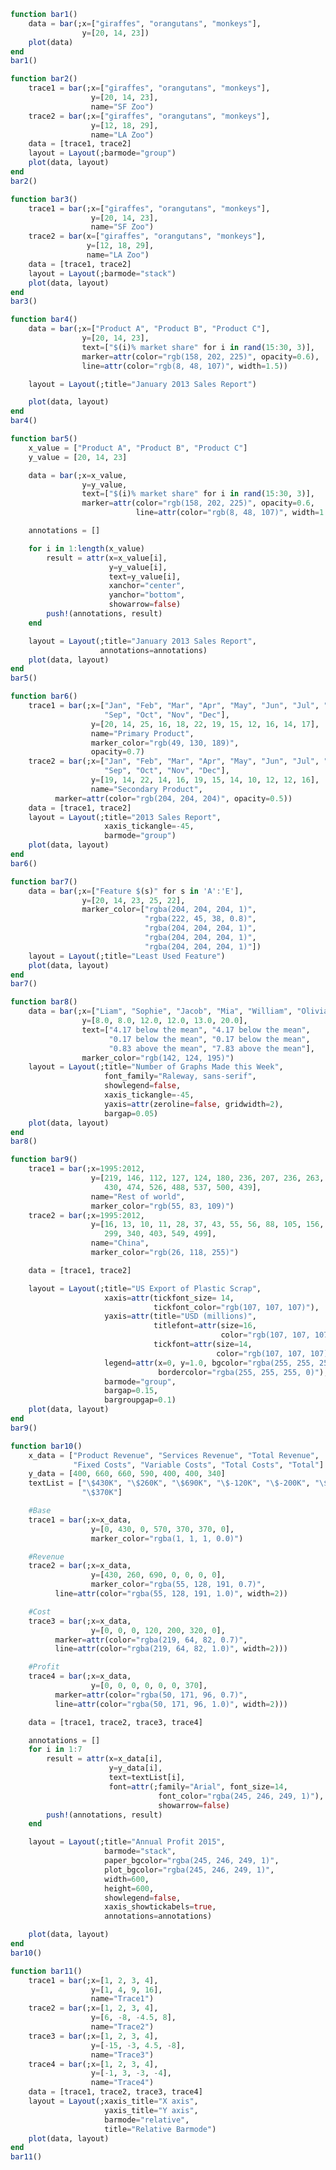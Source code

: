 ```julia
function bar1()
    data = bar(;x=["giraffes", "orangutans", "monkeys"],
               	y=[20, 14, 23])
    plot(data)
end
bar1()
```


<div id="52f1941f-764b-4ad9-8013-52249a7be8c7" class="plotly-graph-div"></div>

<script>
    window.PLOTLYENV=window.PLOTLYENV || {};
    window.PLOTLYENV.BASE_URL="https://plot.ly";
    Plotly.newPlot('52f1941f-764b-4ad9-8013-52249a7be8c7', [{"y":[20,14,23],"type":"bar","x":["giraffes","orangutans","monkeys"]}],
               {"margin":{"r":0,"l":0,"b":0,"t":0}}, {showLink: false});

 </script>



```julia
function bar2()
    trace1 = bar(;x=["giraffes", "orangutans", "monkeys"],
                  y=[20, 14, 23],
                  name="SF Zoo")
    trace2 = bar(;x=["giraffes", "orangutans", "monkeys"],
                  y=[12, 18, 29],
                  name="LA Zoo")
    data = [trace1, trace2]
    layout = Layout(;barmode="group")
    plot(data, layout)
end
bar2()
```


<div id="b9fb9e70-7cce-4a7f-95c1-d39312365131" class="plotly-graph-div"></div>

<script>
    window.PLOTLYENV=window.PLOTLYENV || {};
    window.PLOTLYENV.BASE_URL="https://plot.ly";
    Plotly.newPlot('b9fb9e70-7cce-4a7f-95c1-d39312365131', [{"y":[20,14,23],"name":"SF Zoo","type":"bar","x":["giraffes","orangutans","monkeys"]},{"y":[12,18,29],"name":"LA Zoo","type":"bar","x":["giraffes","orangutans","monkeys"]}],
               {"barmode":"group","margin":{"r":0,"l":0,"b":0,"t":0}}, {showLink: false});

 </script>



```julia
function bar3()
    trace1 = bar(;x=["giraffes", "orangutans", "monkeys"],
                  y=[20, 14, 23],
                  name="SF Zoo")
    trace2 = bar(x=["giraffes", "orangutans", "monkeys"],
                 y=[12, 18, 29],
                 name="LA Zoo")
    data = [trace1, trace2]
    layout = Layout(;barmode="stack")
    plot(data, layout)
end
bar3()
```


<div id="7e23a4c5-08ff-482f-a9d5-2117fbaf15ad" class="plotly-graph-div"></div>

<script>
    window.PLOTLYENV=window.PLOTLYENV || {};
    window.PLOTLYENV.BASE_URL="https://plot.ly";
    Plotly.newPlot('7e23a4c5-08ff-482f-a9d5-2117fbaf15ad', [{"y":[20,14,23],"name":"SF Zoo","type":"bar","x":["giraffes","orangutans","monkeys"]},{"y":[12,18,29],"name":"LA Zoo","type":"bar","x":["giraffes","orangutans","monkeys"]}],
               {"barmode":"stack","margin":{"r":0,"l":0,"b":0,"t":0}}, {showLink: false});

 </script>



```julia
function bar4()
    data = bar(;x=["Product A", "Product B", "Product C"],
                y=[20, 14, 23],
                text=["$(i)% market share" for i in rand(15:30, 3)],
                marker=attr(color="rgb(158, 202, 225)", opacity=0.6),
                line=attr(color="rgb(8, 48, 107)", width=1.5))

    layout = Layout(;title="January 2013 Sales Report")

    plot(data, layout)
end
bar4()
```


<div id="c60c0067-99fb-4516-b5e6-b7a6310651aa" class="plotly-graph-div"></div>

<script>
    window.PLOTLYENV=window.PLOTLYENV || {};
    window.PLOTLYENV.BASE_URL="https://plot.ly";
    Plotly.newPlot('c60c0067-99fb-4516-b5e6-b7a6310651aa', [{"y":[20,14,23],"text":["15% market share","23% market share","19% market share"],"type":"bar","line":{"width":1.5,"color":"rgb(8, 48, 107)"},"x":["Product A","Product B","Product C"],"marker":{"opacity":0.6,"color":"rgb(158, 202, 225)"}}],
               {"title":"January 2013 Sales Report","margin":{"r":0,"l":0,"b":0,"t":0}}, {showLink: false});

 </script>



```julia
function bar5()
    x_value = ["Product A", "Product B", "Product C"]
    y_value = [20, 14, 23]

    data = bar(;x=x_value,
                y=y_value,
                text=["$(i)% market share" for i in rand(15:30, 3)],
		        marker=attr(color="rgb(158, 202, 225)", opacity=0.6,
                            line=attr(color="rgb(8, 48, 107)", width=1.5)))

    annotations = []

    for i in 1:length(x_value)
        result = attr(x=x_value[i],
                      y=y_value[i],
                      text=y_value[i],
                      xanchor="center",
                      yanchor="bottom",
                      showarrow=false)
        push!(annotations, result)
    end

    layout = Layout(;title="January 2013 Sales Report",
                    annotations=annotations)
    plot(data, layout)
end
bar5()
```


<div id="007d403a-f915-4127-8ee2-a0e2d0dd345a" class="plotly-graph-div"></div>

<script>
    window.PLOTLYENV=window.PLOTLYENV || {};
    window.PLOTLYENV.BASE_URL="https://plot.ly";
    Plotly.newPlot('007d403a-f915-4127-8ee2-a0e2d0dd345a', [{"y":[20,14,23],"text":["25% market share","23% market share","30% market share"],"type":"bar","x":["Product A","Product B","Product C"],"marker":{"opacity":0.6,"line":{"width":1.5,"color":"rgb(8, 48, 107)"},"color":"rgb(158, 202, 225)"}}],
               {"annotations":[{"y":20,"text":20,"xanchor":"center","x":"Product A","showarrow":false,"yanchor":"bottom"},{"y":14,"text":14,"xanchor":"center","x":"Product B","showarrow":false,"yanchor":"bottom"},{"y":23,"text":23,"xanchor":"center","x":"Product C","showarrow":false,"yanchor":"bottom"}],"title":"January 2013 Sales Report","margin":{"r":0,"l":0,"b":0,"t":0}}, {showLink: false});

 </script>



```julia
function bar6()
    trace1 = bar(;x=["Jan", "Feb", "Mar", "Apr", "May", "Jun", "Jul", "Aug",
                     "Sep", "Oct", "Nov", "Dec"],
                  y=[20, 14, 25, 16, 18, 22, 19, 15, 12, 16, 14, 17],
                  name="Primary Product",
                  marker_color="rgb(49, 130, 189)",
                  opacity=0.7)
    trace2 = bar(;x=["Jan", "Feb", "Mar", "Apr", "May", "Jun", "Jul", "Aug",
                     "Sep", "Oct", "Nov", "Dec"],
                  y=[19, 14, 22, 14, 16, 19, 15, 14, 10, 12, 12, 16],
                  name="Secondary Product",
		  marker=attr(color="rgb(204, 204, 204)", opacity=0.5))
    data = [trace1, trace2]
    layout = Layout(;title="2013 Sales Report",
                     xaxis_tickangle=-45,
                     barmode="group")
    plot(data, layout)
end
bar6()
```


<div id="946d975c-6661-493a-9966-1d7815e201d7" class="plotly-graph-div"></div>

<script>
    window.PLOTLYENV=window.PLOTLYENV || {};
    window.PLOTLYENV.BASE_URL="https://plot.ly";
    Plotly.newPlot('946d975c-6661-493a-9966-1d7815e201d7', [{"y":[20,14,25,16,18,22,19,15,12,16,14,17],"opacity":0.7,"name":"Primary Product","type":"bar","x":["Jan","Feb","Mar","Apr","May","Jun","Jul","Aug","Sep","Oct","Nov","Dec"],"marker":{"color":"rgb(49, 130, 189)"}},{"y":[19,14,22,14,16,19,15,14,10,12,12,16],"name":"Secondary Product","type":"bar","x":["Jan","Feb","Mar","Apr","May","Jun","Jul","Aug","Sep","Oct","Nov","Dec"],"marker":{"opacity":0.5,"color":"rgb(204, 204, 204)"}}],
               {"barmode":"group","xaxis":{"tickangle":-45},"title":"2013 Sales Report","margin":{"r":0,"l":0,"b":0,"t":0}}, {showLink: false});

 </script>



```julia
function bar7()
    data = bar(;x=["Feature $(s)" for s in 'A':'E'],
                y=[20, 14, 23, 25, 22],
    		    marker_color=["rgba(204, 204, 204, 1)",
                              "rgba(222, 45, 38, 0.8)",
                              "rgba(204, 204, 204, 1)",
                              "rgba(204, 204, 204, 1)",
                              "rgba(204, 204, 204, 1)"])
    layout = Layout(;title="Least Used Feature")
    plot(data, layout)
end
bar7()
```


<div id="247c5502-7465-48e4-8c48-5b83f5bb4746" class="plotly-graph-div"></div>

<script>
    window.PLOTLYENV=window.PLOTLYENV || {};
    window.PLOTLYENV.BASE_URL="https://plot.ly";
    Plotly.newPlot('247c5502-7465-48e4-8c48-5b83f5bb4746', [{"y":[20,14,23,25,22],"type":"bar","x":["Feature A","Feature B","Feature C","Feature D","Feature E"],"marker":{"color":["rgba(204, 204, 204, 1)","rgba(222, 45, 38, 0.8)","rgba(204, 204, 204, 1)","rgba(204, 204, 204, 1)","rgba(204, 204, 204, 1)"]}}],
               {"title":"Least Used Feature","margin":{"r":0,"l":0,"b":0,"t":0}}, {showLink: false});

 </script>



```julia
function bar8()
    data = bar(;x=["Liam", "Sophie", "Jacob", "Mia", "William", "Olivia"],
                y=[8.0, 8.0, 12.0, 12.0, 13.0, 20.0],
                text=["4.17 below the mean", "4.17 below the mean",
                      "0.17 below the mean", "0.17 below the mean",
                      "0.83 above the mean", "7.83 above the mean"],
                marker_color="rgb(142, 124, 195)")
    layout = Layout(;title="Number of Graphs Made this Week",
                     font_family="Raleway, sans-serif",
                     showlegend=false,
                     xaxis_tickangle=-45,
                     yaxis=attr(zeroline=false, gridwidth=2),
                     bargap=0.05)
    plot(data, layout)
end
bar8()
```


<div id="cb0364fc-3e11-4f1b-8cf0-4968189df962" class="plotly-graph-div"></div>

<script>
    window.PLOTLYENV=window.PLOTLYENV || {};
    window.PLOTLYENV.BASE_URL="https://plot.ly";
    Plotly.newPlot('cb0364fc-3e11-4f1b-8cf0-4968189df962', [{"y":[8.0,8.0,12.0,12.0,13.0,20.0],"text":["4.17 below the mean","4.17 below the mean","0.17 below the mean","0.17 below the mean","0.83 above the mean","7.83 above the mean"],"type":"bar","x":["Liam","Sophie","Jacob","Mia","William","Olivia"],"marker":{"color":"rgb(142, 124, 195)"}}],
               {"yaxis":{"zeroline":false,"gridwidth":2},"showlegend":false,"bargap":0.05,"font":{"family":"Raleway, sans-serif"},"xaxis":{"tickangle":-45},"title":"Number of Graphs Made this Week","margin":{"r":0,"l":0,"b":0,"t":0}}, {showLink: false});

 </script>



```julia
function bar9()
    trace1 = bar(;x=1995:2012,
                  y=[219, 146, 112, 127, 124, 180, 236, 207, 236, 263, 350,
                     430, 474, 526, 488, 537, 500, 439],
                  name="Rest of world",
                  marker_color="rgb(55, 83, 109)")
    trace2 = bar(;x=1995:2012,
                  y=[16, 13, 10, 11, 28, 37, 43, 55, 56, 88, 105, 156, 270,
                     299, 340, 403, 549, 499],
                  name="China",
                  marker_color="rgb(26, 118, 255)")

    data = [trace1, trace2]

    layout = Layout(;title="US Export of Plastic Scrap",
		             xaxis=attr(tickfont_size= 14,
                                tickfont_color="rgb(107, 107, 107)"),
		             yaxis=attr(title="USD (millions)",
                                titlefont=attr(size=16,
                                               color="rgb(107, 107, 107)"),
                                tickfont=attr(size=14,
                                              color="rgb(107, 107, 107)")),
                     legend=attr(x=0, y=1.0, bgcolor="rgba(255, 255, 255, 0)",
                                 bordercolor="rgba(255, 255, 255, 0)"),
                     barmode="group",
                     bargap=0.15,
                     bargroupgap=0.1)
    plot(data, layout)
end
bar9()
```


<div id="e4e16c74-1abf-49b7-9c8a-d94c4fedb9f1" class="plotly-graph-div"></div>

<script>
    window.PLOTLYENV=window.PLOTLYENV || {};
    window.PLOTLYENV.BASE_URL="https://plot.ly";
    Plotly.newPlot('e4e16c74-1abf-49b7-9c8a-d94c4fedb9f1', [{"y":[219,146,112,127,124,180,236,207,236,263,350,430,474,526,488,537,500,439],"name":"Rest of world","type":"bar","x":[1995,1996,1997,1998,1999,2000,2001,2002,2003,2004,2005,2006,2007,2008,2009,2010,2011,2012],"marker":{"color":"rgb(55, 83, 109)"}},{"y":[16,13,10,11,28,37,43,55,56,88,105,156,270,299,340,403,549,499],"name":"China","type":"bar","x":[1995,1996,1997,1998,1999,2000,2001,2002,2003,2004,2005,2006,2007,2008,2009,2010,2011,2012],"marker":{"color":"rgb(26, 118, 255)"}}],
               {"yaxis":{"titlefont":{"size":16,"color":"rgb(107, 107, 107)"},"title":"USD (millions)","tickfont":{"size":14,"color":"rgb(107, 107, 107)"}},"barmode":"group","bargap":0.15,"legend":{"bgcolor":"rgba(255, 255, 255, 0)","y":1.0,"x":0,"bordercolor":"rgba(255, 255, 255, 0)"},"xaxis":{"tickfont":{"size":14,"color":"rgb(107, 107, 107)"}},"title":"US Export of Plastic Scrap","bargroupgap":0.1,"margin":{"r":0,"l":0,"b":0,"t":0}}, {showLink: false});

 </script>



```julia
function bar10()
    x_data = ["Product Revenue", "Services Revenue", "Total Revenue",
              "Fixed Costs", "Variable Costs", "Total Costs", "Total"]
    y_data = [400, 660, 660, 590, 400, 400, 340]
    textList = ["\$430K", "\$260K", "\$690K", "\$-120K", "\$-200K", "\$-320K",
                "\$370K"]

    #Base
    trace1 = bar(;x=x_data,
                  y=[0, 430, 0, 570, 370, 370, 0],
                  marker_color="rgba(1, 1, 1, 0.0)")

    #Revenue
    trace2 = bar(;x=x_data,
                  y=[430, 260, 690, 0, 0, 0, 0],
                  marker_color="rgba(55, 128, 191, 0.7)",
		  line=attr(color="rgba(55, 128, 191, 1.0)", width=2))

    #Cost
    trace3 = bar(;x=x_data,
                  y=[0, 0, 0, 120, 200, 320, 0],
		  marker=attr(color="rgba(219, 64, 82, 0.7)",
		  line=attr(color="rgba(219, 64, 82, 1.0)", width=2)))

    #Profit
    trace4 = bar(;x=x_data,
                  y=[0, 0, 0, 0, 0, 0, 370],
		  marker=attr(color="rgba(50, 171, 96, 0.7)",
		  line=attr(color="rgba(50, 171, 96, 1.0)", width=2)))

    data = [trace1, trace2, trace3, trace4]

    annotations = []
    for i in 1:7
        result = attr(x=x_data[i],
                      y=y_data[i],
		              text=textList[i],
		              font=attr(;family="Arial", font_size=14,
                                 font_color="rgba(245, 246, 249, 1)"),
                                 showarrow=false)
        push!(annotations, result)
    end

    layout = Layout(;title="Annual Profit 2015",
                     barmode="stack",
                     paper_bgcolor="rgba(245, 246, 249, 1)",
                     plot_bgcolor="rgba(245, 246, 249, 1)",
                     width=600,
                     height=600,
                     showlegend=false,
                     xaxis_showtickabels=true,
                     annotations=annotations)

    plot(data, layout)
end
bar10()
```


<div id="91b97267-22e3-4d1a-acad-b9d4bd0d2272" class="plotly-graph-div"></div>

<script>
    window.PLOTLYENV=window.PLOTLYENV || {};
    window.PLOTLYENV.BASE_URL="https://plot.ly";
    Plotly.newPlot('91b97267-22e3-4d1a-acad-b9d4bd0d2272', [{"y":[0,430,0,570,370,370,0],"type":"bar","x":["Product Revenue","Services Revenue","Total Revenue","Fixed Costs","Variable Costs","Total Costs","Total"],"marker":{"color":"rgba(1, 1, 1, 0.0)"}},{"y":[430,260,690,0,0,0,0],"type":"bar","line":{"width":2,"color":"rgba(55, 128, 191, 1.0)"},"x":["Product Revenue","Services Revenue","Total Revenue","Fixed Costs","Variable Costs","Total Costs","Total"],"marker":{"color":"rgba(55, 128, 191, 0.7)"}},{"y":[0,0,0,120,200,320,0],"type":"bar","x":["Product Revenue","Services Revenue","Total Revenue","Fixed Costs","Variable Costs","Total Costs","Total"],"marker":{"line":{"width":2,"color":"rgba(219, 64, 82, 1.0)"},"color":"rgba(219, 64, 82, 0.7)"}},{"y":[0,0,0,0,0,0,370],"type":"bar","x":["Product Revenue","Services Revenue","Total Revenue","Fixed Costs","Variable Costs","Total Costs","Total"],"marker":{"line":{"width":2,"color":"rgba(50, 171, 96, 1.0)"},"color":"rgba(50, 171, 96, 0.7)"}}],
               {"annotations":[{"y":400,"text":"$430K","font":{"font":{"size":14,"color":"rgba(245, 246, 249, 1)"},"family":"Arial"},"x":"Product Revenue","showarrow":false},{"y":660,"text":"$260K","font":{"font":{"size":14,"color":"rgba(245, 246, 249, 1)"},"family":"Arial"},"x":"Services Revenue","showarrow":false},{"y":660,"text":"$690K","font":{"font":{"size":14,"color":"rgba(245, 246, 249, 1)"},"family":"Arial"},"x":"Total Revenue","showarrow":false},{"y":590,"text":"$-120K","font":{"font":{"size":14,"color":"rgba(245, 246, 249, 1)"},"family":"Arial"},"x":"Fixed Costs","showarrow":false},{"y":400,"text":"$-200K","font":{"font":{"size":14,"color":"rgba(245, 246, 249, 1)"},"family":"Arial"},"x":"Variable Costs","showarrow":false},{"y":400,"text":"$-320K","font":{"font":{"size":14,"color":"rgba(245, 246, 249, 1)"},"family":"Arial"},"x":"Total Costs","showarrow":false},{"y":340,"text":"$370K","font":{"font":{"size":14,"color":"rgba(245, 246, 249, 1)"},"family":"Arial"},"x":"Total","showarrow":false}],"width":600,"showlegend":false,"barmode":"stack","plot_bgcolor":"rgba(245, 246, 249, 1)","xaxis":{"showtickabels":true},"paper_bgcolor":"rgba(245, 246, 249, 1)","title":"Annual Profit 2015","margin":{"r":0,"l":0,"b":0,"t":0},"height":600}, {showLink: false});

 </script>



```julia
function bar11()
    trace1 = bar(;x=[1, 2, 3, 4],
                  y=[1, 4, 9, 16],
                  name="Trace1")
    trace2 = bar(;x=[1, 2, 3, 4],
                  y=[6, -8, -4.5, 8],
                  name="Trace2")
    trace3 = bar(;x=[1, 2, 3, 4],
                  y=[-15, -3, 4.5, -8],
                  name="Trace3")
    trace4 = bar(;x=[1, 2, 3, 4],
                  y=[-1, 3, -3, -4],
                  name="Trace4")
    data = [trace1, trace2, trace3, trace4]
    layout = Layout(;xaxis_title="X axis",
                     yaxis_title="Y axis",
                     barmode="relative",
                     title="Relative Barmode")
    plot(data, layout)
end
bar11()
```


<div id="29fc630a-1d63-4f9c-9750-d1de6ff33147" class="plotly-graph-div"></div>

<script>
    window.PLOTLYENV=window.PLOTLYENV || {};
    window.PLOTLYENV.BASE_URL="https://plot.ly";
    Plotly.newPlot('29fc630a-1d63-4f9c-9750-d1de6ff33147', [{"y":[1,4,9,16],"name":"Trace1","type":"bar","x":[1,2,3,4]},{"y":[6.0,-8.0,-4.5,8.0],"name":"Trace2","type":"bar","x":[1,2,3,4]},{"y":[-15.0,-3.0,4.5,-8.0],"name":"Trace3","type":"bar","x":[1,2,3,4]},{"y":[-1,3,-3,-4],"name":"Trace4","type":"bar","x":[1,2,3,4]}],
               {"yaxis":{"title":"Y axis"},"barmode":"relative","xaxis":{"title":"X axis"},"title":"Relative Barmode","margin":{"r":0,"l":0,"b":0,"t":0}}, {showLink: false});

 </script>



